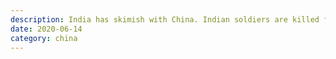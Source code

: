 ```yaml
---
description: India has skimish with China. Indian soldiers are killed for the first time in decades.
date: 2020-06-14
category: china
---
```

